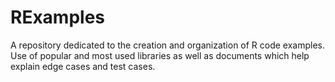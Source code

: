 # RExamples
A repository dedicated to the creation and organization of R code examples. Use of popular and most used libraries as well as documents which help explain edge cases and test cases.
